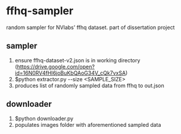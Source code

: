 # ffhq-sampler
random sampler for NVlabs' ffhq dataset. part of dissertation project


## sampler

1. ensure ffhq-dataset-v2.json is in working directory (https://drive.google.com/open?id=16N0RV4fHI6joBuKbQAoG34V_cQk7vxSA)
2. $python extractor.py --size <SAMPLE_SIZE>
4. produces list of randomly sampled data from ffhq to out.json

## downloader
1. $python downloader.py
2. populates images folder with aforementioned sampled data
